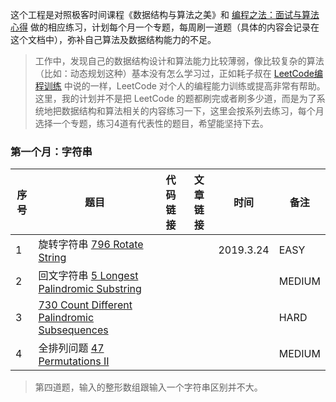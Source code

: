 这个工程是对照极客时间课程《数据结构与算法之美》和 [编程之法：面试与算法心得](https://www.kancloud.cn/kancloud/the-art-of-programming/41632) 做的相应练习，计划每个月一个专题，每周刷一道题（具体的内容会记录在这个文档中），弥补自己算法及数据结构能力的不足。

> 工作中，发现自己的数据结构设计和算法能力比较薄弱，像比较复杂的算法（比如：动态规划这种）基本没有怎么学习过，正如耗子叔在 [LeetCode编程训练](https://coolshell.cn/articles/12052.html) 中说的一样，LeetCode 对个人的编程能力训练或提高非常有帮助。这里，我的计划并不是把 LeetCode 的题都刷完或者刷多少道，而是为了系统地把数据结构和算法相关的内容练习一下，这里会按系列去练习，每个月选择一个专题，练习4道有代表性的题目，希望能坚持下去。

### 第一个月：字符串

| 序号 | 题目 | 代码链接 | 文章链接 | 时间 | 备注 |
| --- |  --- |  --- |  --- |  --- |  --- |
| 1 | 旋转字符串 [796 Rotate String](https://leetcode.com/problems/rotate-string/) | | | 2019.3.24 | EASY |
| 2 | 回文字符串 [5 Longest Palindromic Substring](https://leetcode.com/problems/longest-palindromic-substring/) | | |  | MEDIUM |
| 3 | [730 Count Different Palindromic Subsequences](https://leetcode.com/problems/count-different-palindromic-subsequences/)  | | |  | HARD |
| 4 | 全排列问题 [47 Permutations II](https://leetcode.com/problems/permutations-ii/) | | |  | MEDIUM |

> 第四道题，输入的整形数组跟输入一个字符串区别并不大。


